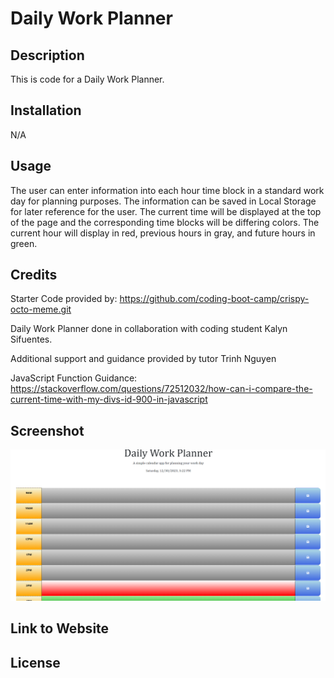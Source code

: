 # Daily Work Planner

## Description

This is code for a Daily Work Planner.

## Installation

N/A

## Usage

The user can enter information into each hour time block in a standard work day for planning purposes. The information can be saved in Local Storage for later reference for the user. The current time will be displayed at the top of the page and the corresponding time blocks will be differing colors. The current hour will display in red, previous hours in gray, and future hours in green.

## Credits

Starter Code provided by: https://github.com/coding-boot-camp/crispy-octo-meme.git

Daily Work Planner done in collaboration with coding student Kalyn Sifuentes.

Additional support and guidance provided by tutor Trinh Nguyen

JavaScript Function Guidance: https://stackoverflow.com/questions/72512032/how-can-i-compare-the-current-time-with-my-divs-id-900-in-javascript

## Screenshot

![Alt text](Planner-Screenshot.png)

## Link to Website

## License